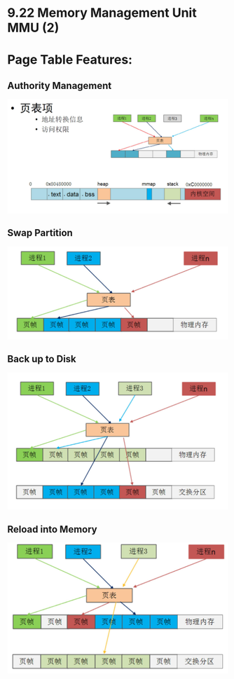 # 9.22 Memory Management Unit MMU (2)

# Page Table Features:

## Authority Management

![01](https://github.com/knightsummon/02-Computer-underlying-programming-and-system-optimization/blob/main/09%20CPU%20and%20Operating%20System/9.22%20Memory%20Management%20Unit%20MMU%20(2).assets/01.jpg)

## Swap Partition

![02](https://github.com/knightsummon/02-Computer-underlying-programming-and-system-optimization/blob/main/09%20CPU%20and%20Operating%20System/9.22%20Memory%20Management%20Unit%20MMU%20(2).assets/02.jpg)

## Back up to Disk

![03](https://github.com/knightsummon/02-Computer-underlying-programming-and-system-optimization/blob/main/09%20CPU%20and%20Operating%20System/9.22%20Memory%20Management%20Unit%20MMU%20(2).assets/03.jpg)

## Reload  into Memory

![04](https://github.com/knightsummon/02-Computer-underlying-programming-and-system-optimization/blob/main/09%20CPU%20and%20Operating%20System/9.22%20Memory%20Management%20Unit%20MMU%20(2).assets/04.jpg)
